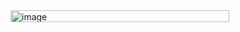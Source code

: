 <img width="350" height="19" alt="image" src="https://github.com/user-attachments/assets/7e43a52e-010b-4f9f-9ae7-35f354f67d25" />

